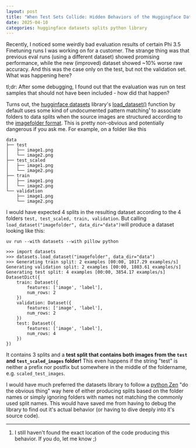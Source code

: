 ```yaml
---
layout: post
title: "When Test Sets Collide: Hidden Behaviors of the Huggingface Datasets Library"
date: 2025-04-10
categories: huggingface datasets splits python library
---
```


Recently, I noticed some weirdly bad evaluation results of certain Phi 3.5 Finetuning runs I was working on for a customer.
The strange thing was that previous eval runs (using a different dataset) showed promising performance, while the new (improved) dataset showed ~10% worse raw accuracy. And this was the case only on the test, but not the validation set. What was happening here?

tl;dr: After some debugging, I found out that the evaluation was run on test samples that should not have been included - how did that happen?

Turns out, the [hugginface datasets]() library's [load_dataset()](https://huggingface.co/docs/datasets/v3.5.1/en/package_reference/loading_methods#datasets.load_dataset) function by default uses some kind of undocumented pattern matching¹ to associate folders to data splits when the source images are structured according to the [imagefolder format](https://huggingface.co/docs/datasets/image_load#imagefolder).
This is pretty non-obvious and potentially dangerous if you ask me.
For example, on a folder like this
```
data
├── test
│   ├── image1.png
│   └── image2.png
├── test_scaled
│   ├── image1.png
│   └── image2.png
├── train
│   ├── image1.png
│   └── image2.png
└── validation
    ├── image1.png
    └── image2.png
```

I would have expected 4 splits in the resulting dataset according to the 4 folders `test, test_scaled, train, validation`.
But calling `load_dataset("imagefolder", data_dir="data")`will produce a dataset looking like this:

```
uv run --with datasets --with pillow python

>>> import datasets
>>> datasets.load_dataset("imagefolder", data_dir="data")
>>> Generating train split: 2 examples [00:00, 1017.29 examples/s]
Generating validation split: 2 examples [00:00, 1803.61 examples/s]
Generating test split: 4 examples [00:00, 3854.17 examples/s]
DatasetDict({
    train: Dataset({
        features: ['image', 'label'],
        num_rows: 2
    })
    validation: Dataset({
        features: ['image', 'label'],
        num_rows: 2
    })
    test: Dataset({
        features: ['image', 'label'],
        num_rows: 4
    })
})
```

It contains 3 splits and a **test split that contains both images from the `test` and `test_scaled_images` folder!**
This even happens if the string "test" is neither a prefix nor postfix but somewhere in the middle of the foldername, e.g. `scaled_test_images`.

I would have much preferred the datasets library to follow a [python Zen](https://peps.python.org/pep-0020/) "do the obvious thing" way here of either producing splits based on the folder names or simply ignoring folders with names not matching the commonly used split names. This would have saved me from having to debug the library to find out it's actual behavior (or having to dive deeply into it's source code).

---
1) I still haven't found the exact location of the code producing this behavior. If you do, let me know ;)